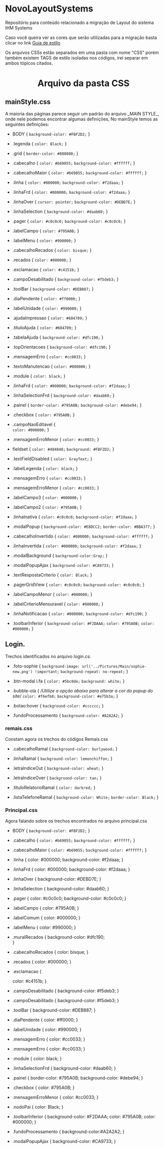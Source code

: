 # NovoLayoutSystems
Repositório para conteúdo relacionado a migração de Layout do sistema IHM Systems

Caso você queira ver as cores que serão utilizadas para a migração basta clicar no link [Guia de estilo](https://github.com/MatheusLCSantos7/Links-Uteis/edit/main/README.md)


Os arquivos CSSs estão separados em uma pasta com nome "CSS" porém também existem TAGS de estilo isoladas nos códigos, irei separar em ambos tópicos citados. 
<h1 align="center">Arquivo da pasta CSS</h2>
<h2>mainStyle.css</h2>
A maioria das páginas parece seguir um padrão do arquivo _MAIN STYLE_, onde nele podemos encontrar algumas definições, 
No mainStyle temos as seguintes definições:

- BODY
{
	`background-color: #FBF2D2;`
}
- .legenda
{
	`color: Black;`
}
- .grid
{
	`border-color: #808080;`
}
- .cabecalho
{
	`color: #b69055;`
	`background-color: #ffffff;`
}
- .cabecalhoMaior
{
	`color: #b69055;`
	`background-color: #ffffff;`
}
- .linha
{
	`color: #000000;`
	`background-color: #f2daaa;`
}
- .linhaFrd
{
	`color: #000000;`
  `background-color: #f2daaa;`
}
- .linhaOver
{
	`cursor: pointer;`
	`background-color: #DEBD7E;`
}
- .linhaSelection
{
	`background-color: #daab60;`
}
- .pager
{
	`color: #c0c0c0;`
	`background-color: #c0c0c0;`
}
- .labelCampo
{
	`color: #795A0B;`
}
- .labelMenu
{
	`color: #990000;`
}

- .cabecalhoRecados
{
	`color: bisque;`
}

- .recados
{
	`color: #000000;`
}

- .exclamacao
{
	`color: #c4151b;`
}

- .campoDesabilitado
{
	`background-color: #f5deb3;`
}
- .toolBar
{
	`background-color: #DEB887;`
}

- .diaPendente
{
	`color: #ff0000;`
}

- .labelUnidade
{
	`color: #990000;`
}

- .ajudaImpressao
{
	`color: #604709;`
}

- .tituloAjuda
{
	`color: #604709;`
}

- .tabelaAjuda
{
    `background-color: #dfc190;`
}

- .topOrientacoes
{
    `background-color: #dfc190;`
}

- .mensagemErro
{
	`color: #cc0033;`
}

- .textoManutencao
{
	`color: #000000;`
}

- .module
{
	`color: black;`
}

- .linhaFrd
{
	`color: #000000;`
	`background-color: #f2daaa;`
}

- .linhaSelectionFrd
{
	`background-color: #daab60;`
}

- .painel
{
	`border-color: #795A0B;`
	`background-color: #debe94;`
}

- .checkbox
{
	`color: #795A0B;`
}

- .campoNaoEditavel
{	
	`color: #000000;`
}

- .mensagemErroMenor
{
	`color: #cc0033;`
}

- fieldset
{
	`color: #484848;`
	`background: #FBF2D2;`
}

- .textFieldDisabled
{
	`color: GrayText;`
}

- .labelLegenda
{
	`color: black;`
}

- .mensagemErro
{
	`color: #cc0033;`
}

- .mensagemErroMenor
{
	`color: #cc0033;`
}

- .labelCampo3
{
	`color: #000000;`
}

- .labelCampo2
{
	`color: #795A0B;`
}

- .linhaInativa
{
	`color: #c0c0c0;`
	`background-color: #f2daaa;`
}

- .modalPopup
{
	`background-color: #E8DCC2;`
	`border-color: #BBA377;`
}

- .cabecalhoInvertido
{
	`color: #000000;`
	`background-color: #ffffff;`
}

- .linhaInvertida
{
	`color: #000000;`
	`background-color: #f2daaa;`
}

- .modalBackground 
{
	`background-color:Gray;`
}

- .modalPopupAjax
{
	`background-color: #CA9733;`
}

- .textRespostaCriterio
{
	`color: Black;`
}

- .pagerGridView
{
	`color: #c0c0c0;`
	`background-color: #c0c0c0;`
}

- .labelCampoMenor
{
	`color: #000000;`
}

- .labelCriterioMensuravel
{
	`color: #000000;`
}

- .linhaNotificacao
{
	`color: #000000;`
	`background-color: #dfc190;`
}

- .toolbarInferior
{
	`background-color: #F2DAAA;`
	`color: #795A0B;`
	`color: #000000;`
}


<h2> Login. </h2>

Trechos identificados no arquivo login.cs:

- .foto-sophie {
    `background-image: url('../Pictures/Main/sophie-new.png') !important;`
    `background-repeat: no-repeat;`
}

- .btn-modal i.fa {
    `color: #5bc0de;`
    `background: white;`
}

- .bubble-ola {
    /*Utilize a opção abaixo para alterar a cor do popup do site*/
   `color: #f6efb8;`
    `background-color: #e75b3a;`
}

- .botao:hover {
        `background-color: #cccccc;`
    }

- .fundoProcessamento {
    `background-color: #A2A2A2;`
}
<h3>remais.css</h3>

Constam agora os trechos do códigos Remais.css

- .cabecalhoRamal
{
	`background-color: burlywood;`
}

- .linhaRamal
{
	`background-color: lemonchiffon;`
}

- .letraIndiceOut
{
	`background-color: wheat;`
}

- .letraIndiceOver
{
	`background-color: tan;`
}

- .tituloRelatorioRamal
{
	`color: darkred;`
}

- .listaTelefoneRamal
{
	`background-color: White;`
	`border-color: Black;`
}


<h3>Principal.css</h3>

Agora falando sobre os trechos encontrados no arquivo principal.css

- BODY
{
	`background-color: #FBF2D2;`
}

- .cabecalho {
    `color: #b69055;`
    `background-color: #ffffff;`
}

- .cabecalhoMaior
{
	`color: #b69055;`
	`background-color: #ffffff;`
}


- .linha
{
	color: #000000;
	background-color: #f2daaa;
}

- .linhaFrd
{
	color: #000000;
	background-color: #f2daaa;
}

- .linhaOver
{
	background-color: #DEBD7E;
}

- .linhaSelection
{
	background-color: #daab60;
}

- .pager
{
	color: #c0c0c0;
	background-color: #c0c0c0;
}

- .labelCampo
{
	color: #795A0B;
}

- .labelComum
{
	color: #000000;
}

- .labelMenu
{
	color: #990000;
}

- .muralRecados
{
	background-color: #dfc190;	
}

- .cabecalhoRecados
{
	color: bisque;
}

- .recados
{
	color: #000000;
}

- .exclamacao
{

	color: #c4151b;
}

- .campoDesabilitado
{
	background-color: #f5deb3;
}

- .campoDesabilitado
{
	background-color: #f5deb3;
}

- .toolBar
{
	background-color: #DEB887;
}

- .diaPendente
{
	color: #ff0000;
}

- .labelUnidade
{
	color: #990000;
}

- .mensagemErro
{
	color: #cc0033;
}

- .mensagemErro
{
	color: #cc0033;
}

- .module
{
	color: black;
}

- .linhaSelectionFrd
{
	background-color: #daab60;
}

- .painel
{
	border-color: #795A0B;
	background-color: #debe94;
}

- .checkbox
{
	color: #795A0B;
}

- .mensagemErroMenor
{
	color: #cc0033;
}

- .nodoPai
{
	color: Black;
}

- .toolbarInferior
{
	background-color: #F2DAAA;
	color: #795A0B;
	color: #000000;
}  

- .fundoProcessamento
{
    background-color:#A2A2A2;
}

- .modalPopupAjax
{
	background-color: #CA9733;
}




















